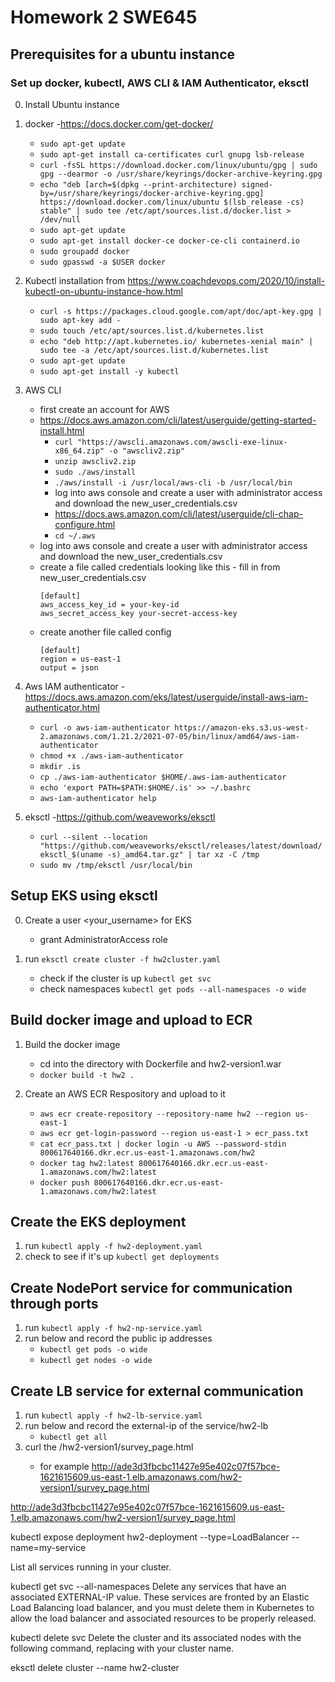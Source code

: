 # Homework 2 SWE645

## Prerequisites for a ubuntu instance
### Set up docker, kubectl, AWS CLI & IAM Authenticator, eksctl
0. Install Ubuntu instance
   
1. docker -https://docs.docker.com/get-docker/
   - ```sudo apt-get update```
   - ```sudo apt-get install ca-certificates curl gnupg lsb-release```
   - ```curl -fsSL https://download.docker.com/linux/ubuntu/gpg | sudo gpg --dearmor -o /usr/share/keyrings/docker-archive-keyring.gpg```
   - ```echo "deb [arch=$(dpkg --print-architecture) signed-by=/usr/share/keyrings/docker-archive-keyring.gpg] https://download.docker.com/linux/ubuntu $(lsb_release -cs) stable" | sudo tee /etc/apt/sources.list.d/docker.list > /dev/null```
   - ```sudo apt-get update```
   - ```sudo apt-get install docker-ce docker-ce-cli containerd.io```
   - ```sudo groupadd docker```
   - ```sudo gpasswd -a $USER docker```

2. Kubectl installation from https://www.coachdevops.com/2020/10/install-kubectl-on-ubuntu-instance-how.html
    - ```curl -s https://packages.cloud.google.com/apt/doc/apt-key.gpg | sudo apt-key add -```
    - ```sudo touch /etc/apt/sources.list.d/kubernetes.list```
    - ```echo "deb http://apt.kubernetes.io/ kubernetes-xenial main" | sudo tee -a /etc/apt/sources.list.d/kubernetes.list```
    - ```sudo apt-get update```
    - ```sudo apt-get install -y kubectl```

3. AWS CLI
    - first create an account for AWS
    - https://docs.aws.amazon.com/cli/latest/userguide/getting-started-install.html
        - ```curl "https://awscli.amazonaws.com/awscli-exe-linux-x86_64.zip" -o "awscliv2.zip"```
        - ```unzip awscliv2.zip```
        - ```sudo ./aws/install```
        - ```./aws/install -i /usr/local/aws-cli -b /usr/local/bin```
        - log into aws console and create a user with administrator access and download the new_user_credentials.csv
        - https://docs.aws.amazon.com/cli/latest/userguide/cli-chap-configure.html
        - ```cd ~/.aws```
   - log into aws console and create a user with administrator access and download the new_user_credentials.csv
   - create a file called credentials looking like this - fill in from new_user_credentials.csv
        ```
        [default]
        aws_access_key_id = your-key-id
        aws_secret_access_key your-secret-access-key
        ```
    - create another file called config
        ```
        [default]
        region = us-east-1
        output = json
        ```
  
4. Aws IAM authenticator -https://docs.aws.amazon.com/eks/latest/userguide/install-aws-iam-authenticator.html
    - ```curl -o aws-iam-authenticator https://amazon-eks.s3.us-west-2.amazonaws.com/1.21.2/2021-07-05/bin/linux/amd64/aws-iam-authenticator```
    - ```chmod +x ./aws-iam-authenticator```
    - ```mkdir .is```
    - ```cp ./aws-iam-authenticator $HOME/.aws-iam-authenticator```
    - ```echo 'export PATH=$PATH:$HOME/.is' >> ~/.bashrc```
    - ```aws-iam-authenticator help```

5. eksctl -https://github.com/weaveworks/eksctl
    - ```curl --silent --location "https://github.com/weaveworks/eksctl/releases/latest/download/eksctl_$(uname -s)_amd64.tar.gz" | tar xz -C /tmp```
    - ```sudo mv /tmp/eksctl /usr/local/bin```


## Setup EKS using eksctl

0. Create a user <your_username> for EKS
   - grant AdministratorAccess role
    
1. run ```eksctl create cluster -f hw2cluster.yaml```
   - check if the cluster is up ```kubectl get svc```
   - check namespaces ```kubectl get pods --all-namespaces -o wide```
    
## Build docker image and upload to ECR

1. Build the docker image
   - cd into the directory with Dockerfile and hw2-version1.war
   - ```docker build -t hw2 .```

2. Create an AWS ECR Respository and upload to it
   - ```aws ecr create-repository --repository-name hw2 --region us-east-1```
   - ```aws ecr get-login-password --region us-east-1 > ecr_pass.txt```
   - ```cat ecr_pass.txt | docker login -u AWS --password-stdin 800617640166.dkr.ecr.us-east-1.amazonaws.com/hw2```
   - ```docker tag hw2:latest 800617640166.dkr.ecr.us-east-1.amazonaws.com/hw2:latest```
   - ```docker push 800617640166.dkr.ecr.us-east-1.amazonaws.com/hw2:latest```
    
## Create the EKS deployment

1. run ```kubectl apply -f hw2-deployment.yaml```
2. check to see if it's up ```kubectl get deployments```

## Create NodePort service for communication through ports

1. run ```kubectl apply -f hw2-np-service.yaml```
2. run below and record the public ip addresses
   - ```kubectl get pods -o wide``` 
   - ```kubectl get nodes -o wide```

## Create LB service for external communication

1. run ```kubectl apply -f hw2-lb-service.yaml```
2. run below and record the external-ip of the service/hw2-lb
   - ```kubectl get all```
3. curl the <external-ip-link>/hw2-version1/survey_page.html
   - for example http://ade3d3fbcbc11427e95e402c07f57bce-1621615609.us-east-1.elb.amazonaws.com/hw2-version1/survey_page.html


http://ade3d3fbcbc11427e95e402c07f57bce-1621615609.us-east-1.elb.amazonaws.com/hw2-version1/survey_page.html



kubectl expose deployment hw2-deployment --type=LoadBalancer --name=my-service

List all services running in your cluster.

kubectl get svc --all-namespaces
Delete any services that have an associated EXTERNAL-IP value. These services are fronted by an Elastic Load Balancing load balancer, and you must delete them in Kubernetes to allow the load balancer and associated resources to be properly released.

kubectl delete svc <service-name>
Delete the cluster and its associated nodes with the following command, replacing <prod> with your cluster name.

eksctl delete cluster --name hw2-cluster































